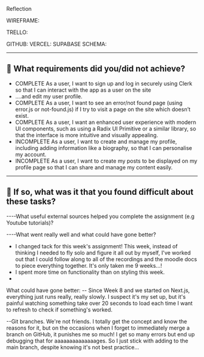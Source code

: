 Reflection

WIREFRAME:

TRELLO:

GITHUB:
VERCEL:
SUPABASE SCHEMA:

---

## 🎯 What requirements did you/did not achieve?

- COMPLETE As a user, I want to sign up and log in securely using Clerk so that I can interact with the app as a user on the site
- ....and edit my user profile.
- COMPLETE As a user, I want to see an error/not found page (using error.js or not-found.js) if I try to visit a page on the site which doesn’t exist.
- COMPLETE As a user, I want an enhanced user experience with modern UI components, such as using a Radix UI Primitive or a similar library, so that the interface is more intuitive and visually appealing.
- INCOMPLETE As a user, I want to create and manage my profile, including adding information like a biography, so that I can personalise my account.
- INCOMPLETE As a user, I want to create my posts to be displayed on my profile page so that I can share and manage my content easily.

---

## 🎯 If so, what was it that you found difficult about these tasks?

----What useful external sources helped you complete the assignment (e.g Youtube tutorials)?

----What went really well and what could have gone better?

- I changed tack for this week's assignment! This week, instead of thinking I needed to fly solo and figure it all out by myself, I've worked out that I could follow along to all of the recordings and the moodle docs to piece everything together. It's only taken me 9 weeks...!
- I spent more time on functionality than on styling this week.
-

What could have gone better:
-- Since Week 8 and we started on Next.js, everything just runs really, really slowly. I suspect it's my set up, but it's painful watching something take over 20 seconds to load each time I want to refresh to check if something's worked.

--Git branches. We're not friends. I totally get the concept and know the reasons for it, but on the occasions when I forget to immediately merge a branch on GitHub, it punishes me so much! I get so many errors but end up debugging that for aaaaaaaaaaaaaages. So I just stick with adding to the main branch, despite knowing it's not best practice...
